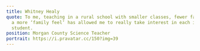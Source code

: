 ```yaml
---
title: Whitney Healy
quote: To me, teaching in a rural school with smaller classes, fewer faculty and
  a more ‘family feel’ has allowed me to really take interest in each individual
  student.
position: Morgan County Science Teacher
portrait: https://i.pravatar.cc/150?img=39
---
```

